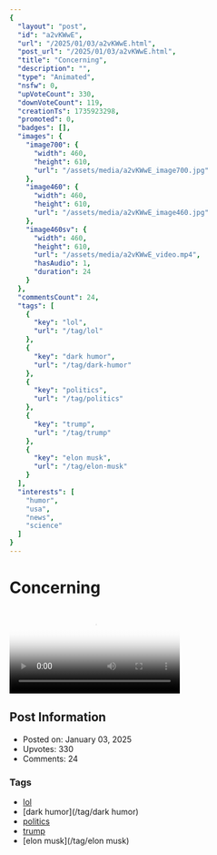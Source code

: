 ```yaml
---
{
  "layout": "post",
  "id": "a2vKWwE",
  "url": "/2025/01/03/a2vKWwE.html",
  "post_url": "/2025/01/03/a2vKWwE.html",
  "title": "Concerning",
  "description": "",
  "type": "Animated",
  "nsfw": 0,
  "upVoteCount": 330,
  "downVoteCount": 119,
  "creationTs": 1735923298,
  "promoted": 0,
  "badges": [],
  "images": {
    "image700": {
      "width": 460,
      "height": 610,
      "url": "/assets/media/a2vKWwE_image700.jpg"
    },
    "image460": {
      "width": 460,
      "height": 610,
      "url": "/assets/media/a2vKWwE_image460.jpg"
    },
    "image460sv": {
      "width": 460,
      "height": 610,
      "url": "/assets/media/a2vKWwE_video.mp4",
      "hasAudio": 1,
      "duration": 24
    }
  },
  "commentsCount": 24,
  "tags": [
    {
      "key": "lol",
      "url": "/tag/lol"
    },
    {
      "key": "dark humor",
      "url": "/tag/dark-humor"
    },
    {
      "key": "politics",
      "url": "/tag/politics"
    },
    {
      "key": "trump",
      "url": "/tag/trump"
    },
    {
      "key": "elon musk",
      "url": "/tag/elon-musk"
    }
  ],
  "interests": [
    "humor",
    "usa",
    "news",
    "science"
  ]
}
---
```


# Concerning

<video controls playsinline loop poster="/assets/media/a2vKWwE_image460.jpg">
  <source src="/assets/media/a2vKWwE_video.mp4" type="video/mp4">
  Your browser does not support the video tag.
</video>

## Post Information

- Posted on: January 03, 2025
- Upvotes: 330
- Comments: 24

### Tags

- [lol](/tag/lol)
- [dark humor](/tag/dark humor)
- [politics](/tag/politics)
- [trump](/tag/trump)
- [elon musk](/tag/elon musk)
